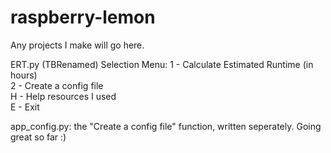# raspberry-lemon
Any projects I make will go here.

ERT.py (TBRenamed)
Selection Menu:
  1 - Calculate Estimated Runtime (in hours)    
  2 - Create a config file    
  H - Help resources I used   
  E - Exit

app_config.py:
the "Create a config file" function, written seperately. Going great so far :)
